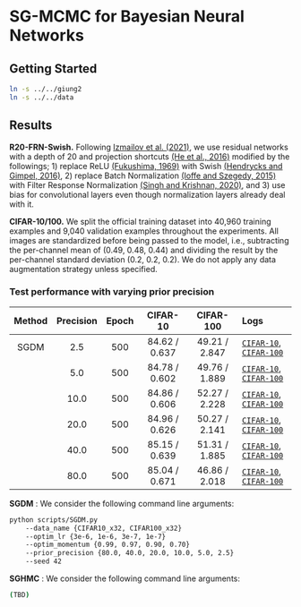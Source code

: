 # SG-MCMC for Bayesian Neural Networks

## Getting Started
```bash
ln -s ../../giung2
ln -s ../../data
```

## Results

**R20-FRN-Swish.**
Following [Izmailov et al. (2021)](https://arxiv.org/abs/2104.14421), we use residual networks with a depth of 20 and projection shortcuts [(He et al., 2016)](https://arxiv.org/abs/1512.03385) modified by the followings; 1) replace ReLU [(Fukushima, 1969)](https://ieeexplore.ieee.org/document/4082265) with Swish [(Hendrycks and Gimpel, 2016)](https://arxiv.org/abs/1606.08415), 2) replace Batch Normalization [(Ioffe and Szegedy, 2015)](https://arxiv.org/abs/1502.03167) with Filter Response Normalization [(Singh and Krishnan, 2020)](https://arxiv.org/abs/1911.09737), and 3) use bias for convolutional layers even though normalization layers already deal with it.

**CIFAR-10/100.**
We split the official training dataset into 40,960 training examples and 9,040 validation examples throughout the experiments. All images are standardized before being passed to the model, i.e., subtracting the per-channel mean of (0.49, 0.48, 0.44) and dividing the result by the per-channel standard deviation (0.2, 0.2, 0.2). We do not apply any data augmentation strategy unless specified.

### Test performance with varying prior precision
| Method | Precision | Epoch | CIFAR-10      | CIFAR-100     | Logs |
| :-:    | :-:       | :-:   | :-:           | :-:           | :-   |
| SGDM   | 2.5       | 500   | 84.62 / 0.637 | 49.21 / 2.847 | [`CIFAR-10`](./save/CIFAR10_x32/R20-FRN-Swish/SGDM/bs-0080_ne-0500_lr-0.0000030_mo-0.97_pr-00/42/20230203091638.log), [`CIFAR-100`](./save/CIFAR100_x32/R20-FRN-Swish/SGDM/bs-0080_ne-0500_lr-0.0000010_mo-0.99_pr-00/42/20230203200438.log)
|        | 5.0       | 500   | 84.78 / 0.602 | 49.76 / 1.889 | [`CIFAR-10`](./save/CIFAR10_x32/R20-FRN-Swish/SGDM/bs-0080_ne-0500_lr-0.0000030_mo-0.97_pr-01/42/20230203092801.log), [`CIFAR-100`](./save/CIFAR100_x32/R20-FRN-Swish/SGDM/bs-0080_ne-0500_lr-0.0000010_mo-0.99_pr-01/42/20230203200442.log)
|        | 10.0      | 500   | 84.86 / 0.606 | 52.27 / 2.228 | [`CIFAR-10`](./save/CIFAR10_x32/R20-FRN-Swish/SGDM/bs-0080_ne-0500_lr-0.0000010_mo-0.97_pr-02/42/20230203075155.log), [`CIFAR-100`](./save/CIFAR100_x32/R20-FRN-Swish/SGDM/bs-0080_ne-0500_lr-0.0000010_mo-0.97_pr-02/42/20230203194716.log)
|        | 20.0      | 500   | 84.96 / 0.626 | 50.27 / 2.141 | [`CIFAR-10`](./save/CIFAR10_x32/R20-FRN-Swish/SGDM/bs-0080_ne-0500_lr-0.0000030_mo-0.90_pr-03/42/20230203090836.log), [`CIFAR-100`](./save/CIFAR100_x32/R20-FRN-Swish/SGDM/bs-0080_ne-0500_lr-0.0000030_mo-0.90_pr-03/42/20230203205925.log)
|        | 40.0      | 500   | 85.15 / 0.639 | 51.31 / 1.885 | [`CIFAR-10`](./save/CIFAR10_x32/R20-FRN-Swish/SGDM/bs-0080_ne-0500_lr-0.0000030_mo-0.70_pr-04/42/20230203084421.log), [`CIFAR-100`](./save/CIFAR100_x32/R20-FRN-Swish/SGDM/bs-0080_ne-0500_lr-0.0000030_mo-0.70_pr-04/42/20230203204656.log)
|        | 80.0      | 500   | 85.04 / 0.671 | 46.86 / 2.018 | [`CIFAR-10`](./save/CIFAR10_x32/R20-FRN-Swish/SGDM/bs-0080_ne-0500_lr-0.0000001_mo-0.97_pr-05/42/20230203042552.log), [`CIFAR-100`](./save/CIFAR100_x32/R20-FRN-Swish/SGDM/bs-0080_ne-0500_lr-0.0000010_mo-0.70_pr-05/42/20230203190726.log)

**SGDM** : We consider the following command line arguments:
```bash
python scripts/SGDM.py
    --data_name {CIFAR10_x32, CIFAR100_x32}
    --optim_lr {3e-6, 1e-6, 3e-7, 1e-7}
    --optim_momentum {0.99, 0.97, 0.90, 0.70}
    --prior_precision {80.0, 40.0, 20.0, 10.0, 5.0, 2.5}
    --seed 42
```

**SGHMC** : We consider the following command line arguments:
```bash
(TBD)
```
